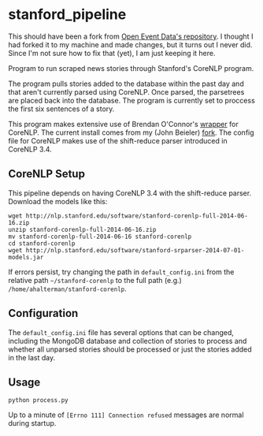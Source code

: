 stanford_pipeline
=================

This should have been a fork from [Open Event Data's repository](https://github.com/openeventdata/stanford_pipeline). I thought I had forked it to my machine and made changes, but it turns out I never did. Since I'm not sure how to fix that (yet), I am just keeping it here. 

Program to run scraped news stories through Stanford's CoreNLP program.

The program pulls stories added to the database within the past day and that
aren't currently parsed using CoreNLP. Once parsed, the parsetrees are placed
back into the database. The program is currently set to proccess the first six
sentences of a story.

This program makes extensive use of Brendan O'Connor's
[wrapper](https://github.com/brendano/stanford-corepywrapper) for CoreNLP. The
current install comes from my (John Beieler)
[fork](https://github.com/johnb30/stanford-corepywrapper). The config file for
CoreNLP makes use of the shift-reduce parser introduced in CoreNLP 3.4.

CoreNLP Setup
--------

This pipeline depends on having CoreNLP 3.4 with the shift-reduce parser.
Download the models like this:

```
wget http://nlp.stanford.edu/software/stanford-corenlp-full-2014-06-16.zip
unzip stanford-corenlp-full-2014-06-16.zip
mv stanford-corenlp-full-2014-06-16 stanford-corenlp
cd stanford-corenlp
wget http://nlp.stanford.edu/software/stanford-srparser-2014-07-01-models.jar
```

If errors persist, try changing the path in `default_config.ini` from the
relative path `~/stanford-corenlp` to the full path (e.g.)
`/home/ahalterman/stanford-corenlp`.

Configuration
-----------

The `default_config.ini` file has several options that can be changed,
including the MongoDB database and collection of stories to process and whether
all unparsed stories should be processed or just the stories added in the last
day.

Usage
-----

`python process.py`

Up to a minute of `[Errno 111] Connection refused` messages are normal during
startup.
